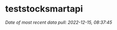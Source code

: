 
<!-- README.md is generated from README.Rmd. Please edit that file -->

# teststocksmartapi

*Date of most recent data pull: 2022-12-15, 08:37:45*
